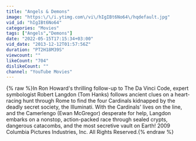 ```yaml
---
title: "Angels & Demons"
image: "https:\/\/i.ytimg.com\/vi\/hIgIBt6No64\/hqdefault.jpg"
vid_id: "hIgIBt6No64"
categories: "Movies"
tags: ["Angels","Demons"]
date: "2022-05-15T17:15:34+03:00"
vid_date: "2013-12-12T01:57:56Z"
duration: "PT2H18M39S"
viewcount: ""
likeCount: "704"
dislikeCount: ""
channel: "YouTube Movies"
---
```

{% raw %}In Ron Howard's thrilling follow-up to The Da Vinci Code, expert symbologist Robert Langdon (Tom Hanks) follows ancient clues on a heart-racing hunt through Rome to find the four Cardinals kidnapped by the deadly secret society, the Illuminati. With the Cardinals' lives on the line, and the Camerlengo (Ewan McGregor) desperate for help, Langdon embarks on a nonstop, action-packed race through sealed crypts, dangerous catacombs, and the most secretive vault on Earth! 2009 Columbia Pictures Industries, Inc. All Rights Reserved.{% endraw %}
